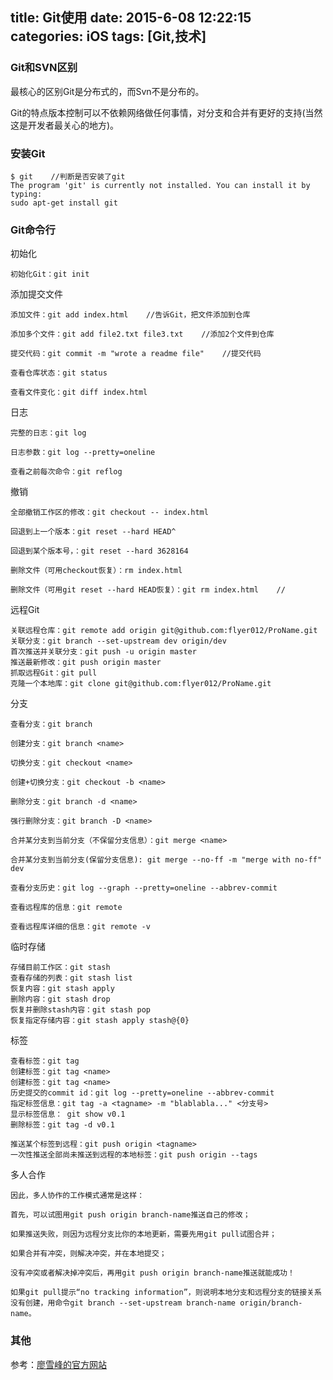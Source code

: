title: Git使用
date: 2015-6-08 12:22:15
categories: iOS
tags: [Git,技术]
---

### Git和SVN区别

最核心的区别Git是分布式的，而Svn不是分布的。

Git的特点版本控制可以不依赖网络做任何事情，对分支和合并有更好的支持(当然这是开发者最关心的地方)。

### 安装Git

```
$ git    //判断是否安装了git
The program 'git' is currently not installed. You can install it by typing:
sudo apt-get install git

```

### Git命令行

初始化

```
初始化Git：git init 
```

添加提交文件

```
添加文件：git add index.html    //告诉Git，把文件添加到仓库

添加多个文件：git add file2.txt file3.txt    //添加2个文件到仓库

提交代码：git commit -m "wrote a readme file"    //提交代码

查看仓库状态：git status

查看文件变化：git diff index.html 

```

日志

```
完整的日志：git log 

日志参数：git log --pretty=oneline  

查看之前每次命令：git reflog    

```
撤销

```
全部撤销工作区的修改：git checkout -- index.html       

回退到上一个版本：git reset --hard HEAD^  

回退到某个版本号，：git reset --hard 3628164

删除文件（可用checkout恢复）：rm index.html    

删除文件（可用git reset --hard HEAD恢复）：git rm index.html    //

```
远程Git

```
关联远程仓库：git remote add origin git@github.com:flyer012/ProName.git   
关联分支：git branch --set-upstream dev origin/dev
首次推送并关联分支：git push -u origin master   
推送最新修改：git push origin master
抓取远程Git：git pull    
克隆一个本地库：git clone git@github.com:flyer012/ProName.git 

```

分支

```
查看分支：git branch

创建分支：git branch <name>

切换分支：git checkout <name>

创建+切换分支：git checkout -b <name>

删除分支：git branch -d <name>

强行删除分支：git branch -D <name>

合并某分支到当前分支（不保留分支信息）：git merge <name>

合并某分支到当前分支(保留分支信息): git merge --no-ff -m "merge with no-ff" dev

查看分支历史：git log --graph --pretty=oneline --abbrev-commit

查看远程库的信息：git remote

查看远程库详细的信息：git remote -v

```
临时存储

```
存储目前工作区：git stash
查看存储的列表：git stash list
恢复内容：git stash apply
删除内容：git stash drop
恢复并删除stash内容：git stash pop
恢复指定存储内容：git stash apply stash@{0}

```

标签

```
查看标签：git tag
创建标签：git tag <name>
创建标签：git tag <name>
历史提交的commit id：git log --pretty=oneline --abbrev-commit
指定标签信息：git tag -a <tagname> -m "blablabla..." <分支号>
显示标签信息： git show v0.1
删除标签：git tag -d v0.1

推送某个标签到远程：git push origin <tagname>
一次性推送全部尚未推送到远程的本地标签：git push origin --tags

```

多人合作

```
因此，多人协作的工作模式通常是这样：

首先，可以试图用git push origin branch-name推送自己的修改；

如果推送失败，则因为远程分支比你的本地更新，需要先用git pull试图合并；

如果合并有冲突，则解决冲突，并在本地提交；

没有冲突或者解决掉冲突后，再用git push origin branch-name推送就能成功！

如果git pull提示“no tracking information”，则说明本地分支和远程分支的链接关系没有创建，用命令git branch --set-upstream branch-name origin/branch-name。

```


### 其他

参考：[廖雪峰的官方网站](http://www.liaoxuefeng.com/wiki/0013739516305929606dd18361248578c67b8067c8c017b000)









